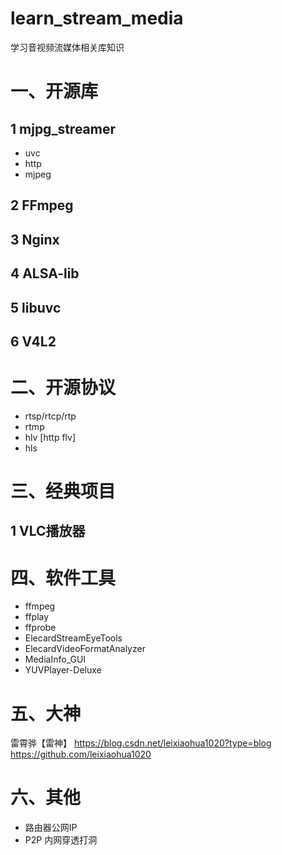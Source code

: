 <!--
 * @Author: Clark
 * @Email: haixuanwoTxh@gmail.com
 * @Date: 2024-03-18 20:13:30
 * @LastEditors: Clark
 * @LastEditTime: 2024-03-21 23:28:13
 * @Description: file content
-->

# learn_stream_media
学习音视频流媒体相关库知识

# 一、开源库

## 1 mjpg_streamer

- uvc
- http
- mjpeg

## 2 FFmpeg

## 3 Nginx

## 4 ALSA-lib

## 5 libuvc

## 6 V4L2

# 二、开源协议

- rtsp/rtcp/rtp
- rtmp
- hlv [http flv]
- hls

# 三、经典项目

## 1 VLC播放器

# 四、软件工具
- ffmpeg
- ffplay
- ffprobe
- ElecardStreamEyeTools
- ElecardVideoFormatAnalyzer
- MediaInfo_GUI
- YUVPlayer-Deluxe


# 五、大神
雷霄骅【雷神】
https://blog.csdn.net/leixiaohua1020?type=blog
https://github.com/leixiaohua1020


# 六、其他
- 路由器公网IP
- P2P 内网穿透打洞

